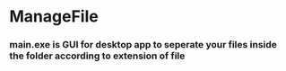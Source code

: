# ManageFile
### main.exe is GUI for desktop app to seperate your files inside the folder according to extension of file
